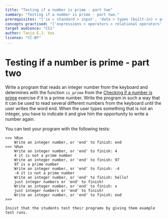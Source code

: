 ```yaml
---
title: "Testing if a number is prime - part two"
summary: "Testing if a number is prime - part two."
prerequisites: "['io > standard > input', 'data > types (built-in) > primitive > numeric', 'imperative programming > variables']"
concepts practised: "['expressions > operators > relational operators', 'control flow > conditionals', 'data > types (built-in) > primitive > boolean']"
target audience: "CS1"
author: Tanja E.J. Vos
license: "CC-BY"
...
```



# Testing if a number is prime - part two

Write a program that reads an integer number from the keyboard and
determines with the function `is_prime` from the [Checking if a number is prime](exercises_for_first_year_courses/assignment-53.md) exercise if it is a prime number. Write the program in such a way that it can be used to read several different numbers from the keyboard until the user writes the word end. When the user types something that is not an integer, you have to indicate it and give him the opportunity to write a number again.

You can test your program with the following tests:

```small
>>> %Run 
    Write an integer number, or 'end' to finish: end
>>> %Run 
    Write an integer number, or 'end' to finish: 4
    4 it is not a prime number
    Write an integer number, or 'end' to finish: 97
    97 is a prime number
    Write an integer number, or 'end' to finish: -4
    -4 it is not a prime number
    Write an integer number, or 'end' to finish: hello?
    just integer numbers or 'end' to finish!
    Write an integer number, or 'end' to finish: x
    just integer numbers or 'end' to finish!
    Write an integer number, or 'end' to finish: end
>>> 
```

```testruntile
Insist that the students test their programs by giving them example
test runs.
```
